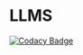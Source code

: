 # LLMS 
[![Codacy Badge](https://app.codacy.com/project/badge/Grade/c492b1b7dea74209a1acaf5c768bc159)](https://www.codacy.com/gh/MariusRa/LLMS/dashboard?utm_source=github.com&amp;utm_medium=referral&amp;utm_content=MariusRa/LLMS&amp;utm_campaign=Badge_Grade)
